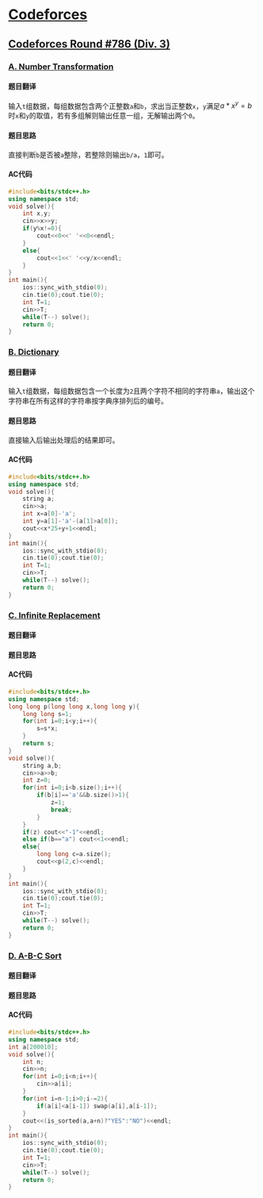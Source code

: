 # [Codeforces](https://codeforces.com/)
## [Codeforces Round #786 (Div. 3)](https://codeforces.com/contest/1674)
### [A. Number Transformation](https://codeforces.com/contest/1674/problem/A)
#### 题目翻译
输入`t`组数据，每组数据包含两个正整数`a`和`b`，求出当正整数`x`，`y`满足$a*x^y=b$时`x`和`y`的取值，若有多组解则输出任意一组，无解输出两个`0`。
#### 题目思路
直接判断`b`是否被`a`整除，若整除则输出`b/a`，`1`即可。
#### AC代码
```cpp
#include<bits/stdc++.h>
using namespace std;
void solve(){
    int x,y;
    cin>>x>>y;
    if(y%x!=0){
        cout<<0<<' '<<0<<endl;
    }
    else{
        cout<<1<<' '<<y/x<<endl;
    }
}
int main(){
    ios::sync_with_stdio(0);
    cin.tie(0);cout.tie(0);
    int T=1;
    cin>>T;
    while(T--) solve();
    return 0;
}
```
### [B. Dictionary](https://codeforces.com/contest/1674/problem/B)
#### 题目翻译
输入`t`组数据，每组数据包含一个长度为`2`且两个字符不相同的字符串`a`，输出这个字符串在所有这样的字符串按字典序排列后的编号。
#### 题目思路
直接输入后输出处理后的结果即可。
#### AC代码
```cpp
#include<bits/stdc++.h>
using namespace std;
void solve(){
    string a;
    cin>>a;
    int x=a[0]-'a';
    int y=a[1]-'a'-(a[1]>a[0]);
    cout<<x*25+y+1<<endl;
}
int main(){
    ios::sync_with_stdio(0);
    cin.tie(0);cout.tie(0);
    int T=1;
    cin>>T;
    while(T--) solve();
    return 0;
}
```
### [C. Infinite Replacement](https://codeforces.com/contest/1674/problem/C)
#### 题目翻译
#### 题目思路
#### AC代码
```cpp
#include<bits/stdc++.h>
using namespace std;
long long p(long long x,long long y){
    long long s=1;
    for(int i=0;i<y;i++){
        s=s*x;
    }
    return s;
}
void solve(){
    string a,b;
    cin>>a>>b;
    int z=0;
    for(int i=0;i<b.size();i++){
        if(b[i]=='a'&&b.size()>1){
            z=1;
            break;
        }
    }
    if(z) cout<<"-1"<<endl;
    else if(b=="a") cout<<1<<endl;
    else{
        long long c=a.size();
        cout<<p(2,c)<<endl;
    }
}
int main(){
    ios::sync_with_stdio(0);
    cin.tie(0);cout.tie(0);
    int T=1;
    cin>>T;
    while(T--) solve();
    return 0;
}
```
### [D. A-B-C Sort](https://codeforces.com/contest/1674/problem/D)
#### 题目翻译
#### 题目思路
#### AC代码
```cpp
#include<bits/stdc++.h>
using namespace std;
int a[200010];
void solve(){
    int n;
    cin>>n;
    for(int i=0;i<n;i++){
        cin>>a[i];
    }
    for(int i=n-1;i>0;i-=2){
        if(a[i]<a[i-1]) swap(a[i],a[i-1]);
    }
    cout<<(is_sorted(a,a+n)?"YES":"NO")<<endl;
}
int main(){
    ios::sync_with_stdio(0);
    cin.tie(0);cout.tie(0);
    int T=1;
    cin>>T;
    while(T--) solve();
    return 0;
}
```